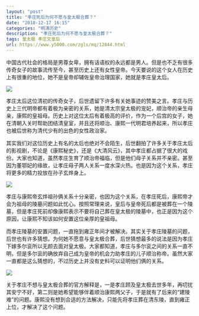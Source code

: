 ```yaml
---
layout: "post"
title: "孝庄死后为何不愿与皇太极合葬？"
date: "2018-12-17 16:15"
categories: "明清历史"
description: "孝庄死后为何不愿与皇太极合葬？"
tags: 皇太极 孝庄文皇后
url: https://www.y5000.com/zgls/mq/12844.html
---
```






中国古代社会的格局是男尊女卑，拥有话语权的永远都是男人。但是也不乏有很多传奇女子的故事流传至今，甚至历史上还有女性皇帝。今天要说的这个女人在历史上有很重的地位，她不是皇帝却辅佐皇帝治理国家，她就是孝庄皇太后。

![](https://img.y5000.com/uploads/allimg/170209/8-1F20913161UE.jpg)

孝庄太后这位清初的传奇女子，后世遗留下许多有关她事迹的赞美之言。孝庄与历史上三代明帝都有着极为亲密的关系，她是清太宗皇太极的宠妃，顺治帝的亲生母亲，康熙的皇祖母。历史上对这位太后有着极高的评价，作为一个后宫的女子，她在清朝入关时帮助团结清皇室，并且还将顺治、康熙一代明君培养起来，所以孝庄也被后世称为清代少有的出色的女性政治家。

其实我们对这位历史上有名的太后也绝对不会陌生，后世翻拍了许多关于孝庄太后的影视剧，不论是《康熙秘史》，还是《大清风云》，其中孝庄都占据了很大的戏份。大家也知道，虽然孝庄生育了顺治帝福临，但是他们母子关系并不亲密。甚至因为董鄂妃的缘故，让孝庄母子两人关系一度水深火热。也是因为这个关系，孝庄将更多的精力投放在孙子玄烨身上。

![](https://img.y5000.com/uploads/allimg/170209/13244WM4-0.jpg)

孝庄与康熙帝玄烨祖孙俩关系十分亲密，也因为这个关系，在孝庄死后，康熙帝才会为祖母的陵墓问题如此忧心。按照常理来说，皇后与皇帝死后都是被葬在一个陵墓，但是孝庄死前却像康熙表示不要将自己葬在皇太极的陵墓中，也正是因为这个原因，让康熙不知该如何安置这位亲厚的皇祖母。

而孝庄陵墓的安置问题，一直拖到雍正年间才被解决。其实关于孝庄陵墓的问题，后世也有许多猜想。为何她不愿意与皇太极合葬，后世猜想最多的说法是因为孝庄下嫁多尔衮所以无颜去面对皇太极。大家都知道，孝庄与多尔衮之间的关系一直不明，但是多尔衮的确放弃自己成为皇帝的机会力助孝庄的儿子顺治称帝。虽然大家一直都是这么猜想的，不过历史上并没有史料可以证明他们俩的关系。

![](https://img.y5000.com/uploads/allimg/170209/13244TU3-1.jpg)

关于孝庄不想与皇太极合葬的官方解释是，一是孝庄顾及皇太极去世多年，再叨扰其安宁不好，第二则是她希望能够伴着顺治康熙两父子，于是就有了后来的“建陵难”的问题。康熙没有想到合适的方法解决，只能先将孝庄葬在清东陵，直到雍正上位，才解决了这个问题。
